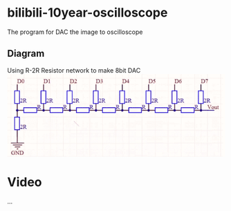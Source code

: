 # bilibili-10year-oscilloscope
The program for DAC the image to oscilloscope

## Diagram
Using R-2R Resistor network to make 8bit DAC
![Diagram](https://raw.githubusercontent.com/magicbear/bilibili-10year-oscilloscope/master/sch.png)

# Video
...
